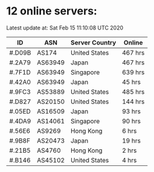 # 12 online servers:

Latest update at: Sat Feb 15 11:10:08 UTC 2020

| ID | ASN | Server Country | Online |
| -- | --- | -------------- | ------ |
| #.D09B | AS174 | United States | 467 hrs |
| #.2A79 | AS63949 | Japan | 467 hrs |
| #.7F1D | AS63949 | Singapore | 639 hrs |
| #.42A0 | AS63949 | Japan | 45 hrs |
| #.9FC3 | AS53889 | United States | 485 hrs |
| #.D827 | AS20150 | United States | 144 hrs |
| #.05ED | AS16509 | Japan | 93 hrs |
| #.4DA9 | AS14061 | Singapore | 90 hrs |
| #.56E6 | AS9269 | Hong Kong | 6 hrs |
| #.9B8F | AS20473 | Japan | 19 hrs |
| #.21B5 | AS4760 | Hong Kong | 2 hrs |
| #.B146 | AS45102 | United States | 4 hrs |

